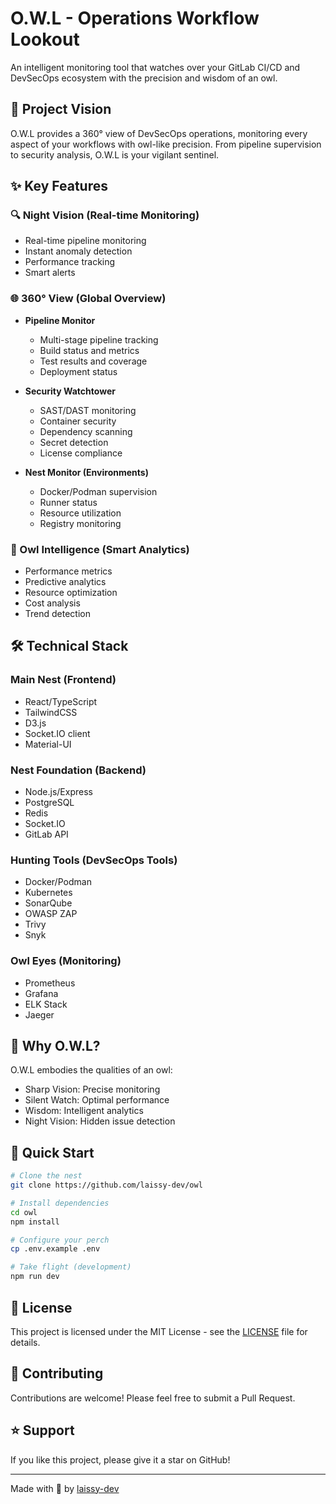# O.W.L - Operations Workflow Lookout

An intelligent monitoring tool that watches over your GitLab CI/CD and DevSecOps ecosystem with the precision and wisdom of an owl.

## 🦉 Project Vision
O.W.L provides a 360° view of DevSecOps operations, monitoring every aspect of your workflows with owl-like precision. From pipeline supervision to security analysis, O.W.L is your vigilant sentinel.

## ✨ Key Features

### 🔍 Night Vision (Real-time Monitoring)
* Real-time pipeline monitoring
* Instant anomaly detection
* Performance tracking
* Smart alerts

### 🌐 360° View (Global Overview)
* **Pipeline Monitor**
   * Multi-stage pipeline tracking
   * Build status and metrics
   * Test results and coverage
   * Deployment status

* **Security Watchtower**
   * SAST/DAST monitoring
   * Container security
   * Dependency scanning
   * Secret detection
   * License compliance

* **Nest Monitor (Environments)**
   * Docker/Podman supervision
   * Runner status
   * Resource utilization
   * Registry monitoring

### 🧠 Owl Intelligence (Smart Analytics)
* Performance metrics
* Predictive analytics
* Resource optimization
* Cost analysis
* Trend detection

## 🛠️ Technical Stack

### Main Nest (Frontend)
* React/TypeScript
* TailwindCSS
* D3.js
* Socket.IO client
* Material-UI

### Nest Foundation (Backend)
* Node.js/Express
* PostgreSQL
* Redis
* Socket.IO
* GitLab API

### Hunting Tools (DevSecOps Tools)
* Docker/Podman
* Kubernetes
* SonarQube
* OWASP ZAP
* Trivy
* Snyk

### Owl Eyes (Monitoring)
* Prometheus
* Grafana
* ELK Stack
* Jaeger

## 🦉 Why O.W.L?
O.W.L embodies the qualities of an owl:
* Sharp Vision: Precise monitoring
* Silent Watch: Optimal performance
* Wisdom: Intelligent analytics
* Night Vision: Hidden issue detection

## 🚀 Quick Start

```bash
# Clone the nest
git clone https://github.com/laissy-dev/owl

# Install dependencies
cd owl
npm install

# Configure your perch
cp .env.example .env

# Take flight (development)
npm run dev
```

## 📄 License
This project is licensed under the MIT License - see the [LICENSE](LICENSE) file for details.

## 🤝 Contributing
Contributions are welcome! Please feel free to submit a Pull Request.

## ⭐ Support
If you like this project, please give it a star on GitHub!

---
Made with 🦉 by [laissy-dev](https://github.com/laissy-dev)
